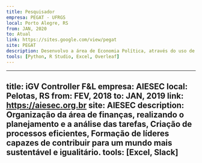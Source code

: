 ```yaml
---
title: Pesquisador
empresa: PEGAT - UFRGS
local: Porto Alegre, RS
from: JAN, 2020
to: Atual
link: https://sites.google.com/view/pegat
site: PEGAT
description: Desenvolvo a área de Economia Política, através do uso de modelos de Machine Learning (data mining, web scraping, forecasting, ...) e de Teoria dos Jogos (Jogo sequencial, estratégias puras, ...). O objetivo é identificar o comportamento dos políticos aos incentivos propostos. 
tools: [Python, R Studio, Excel, Overleaf]
---
```

---
title: iGV Controller F&L
empresa: AIESEC 
local: Pelotas, RS
from: FEV, 2018
to: JAN, 2019
link: https://aiesec.org.br
site: AIESEC
description: Organização da área de finanças, realizando o planejamento e a análise das tarefas, Criação de processos eficientes, Formação de líderes capazes de contribuir para um mundo mais sustentável e igualitário.
tools: [Excel, Slack]
  ---
